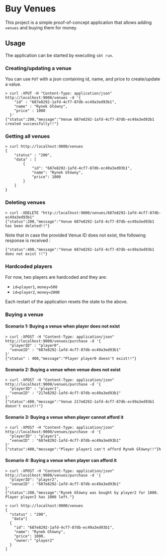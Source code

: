 # Buy Venues
This project is a simple proof-of-concept application that allows adding `venues` and buying them for money.

## Usage
The application can be started by executing `sbt run`.

### Creating/updating a venue
You can use `PUT` with a json containing id, name, and price to create/update a value.
```
> curl -XPUT -H "Content-Type: application/json" http://localhost:9000/venues -d '{
    "id" : "687e8292-1afd-4cf7-87db-ec49a3ed93b1",
    "name" : "Rynek Główny",
    "price" : 1000
  }'
{"status":200,"message":"Venue 687e8292-1afd-4cf7-87db-ec49a3ed93b1 created successfully!!"}
```

### Getting all venues
```
> curl http://localhost:9000/venues
{
    "status" : "200",
    "data" : [
        {
            "id": "687e8292-1afd-4cf7-87db-ec49a3ed93b1",
            "name": "Rynek Główny",
            "price": 1000
        }
    ] 
}
```

### Deleting venues
```
> curl -XDELETE "http://localhost:9000/venues/687e8292-1afd-4cf7-87db-ec49a3ed93b1"
{"status":200,"message":"Venue 687e8292-1afd-4cf7-87db-ec49a3ed93b1 has been deleted!!"}
```
Note that in case the provided Venue ID does not exist, the following response is received :
```
{"status":400,"message":"Venue 687e8292-1afd-4cf7-87db-ec49a3ed93b1 does not exist !!"}
```

### Hardcoded players
For now, two players are hardcoded and they are:
- `id=player1`, `money=500`
- `id=player2`, `money=2000`

Each restart of the application resets the state to the above.

### Buying a venue

#### Scenario 1: Buying a venue when player does not exist
```
> curl -XPOST -H "Content-Type: application/json" http://localhost:9000/venues/purchase -d '{
  "playerID" : "player0",
  "venueID" : "687e8292-1afd-4cf7-87db-ec49a3ed93b1"
}'
{"status" : 400,"message":"Player player0 doesn't exist!!"}
```

#### Scenario 2: Buying a venue when venue does not exist
```
> curl -XPOST -H "Content-Type: application/json" http://localhost:9000/venues/purchase -d '{
  "playerID" : "player1",
  "venueID" : "217e8292-1afd-4cf7-87db-ec49a3ed93b1"
}'
{"status":400,"message":"Venue 217e8292-1afd-4cf7-87db-ec49a3ed93b1 doesn't exist!!"}
```

#### Scenario 3: Buying a venue when player cannot afford it
```
> curl -XPOST -H "Content-Type: application/json" http://localhost:9000/venues/purchase -d '{
  "playerID" : "player1",
  "venueID" : "687e8292-1afd-4cf7-87db-ec49a3ed93b1"
}'
{"status":400,"message":"Player player1 can't afford Rynek Główny!!"}h
```

#### Scenario 4: Buying a venue when player can afford it
```
> curl -XPOST -H "Content-Type: application/json" http://localhost:9000/venues/purchase -d '{
  "playerID": "player2",
  "venueID" : "687e8292-1afd-4cf7-87db-ec49a3ed93b1"
}'
{"status":200,"message":"Rynek Główny was bought by player2 for 1000. Player player2 has 1000 left."}
```

```
> curl http://localhost:9000/venues
{
  "status" : "200",
   "data"[
  {
    "id": "687e8292-1afd-4cf7-87db-ec49a3ed93b1",
    "name": "Rynek Główny",
    "price": 1000,
    "owner:" "player2"
  }
]
```